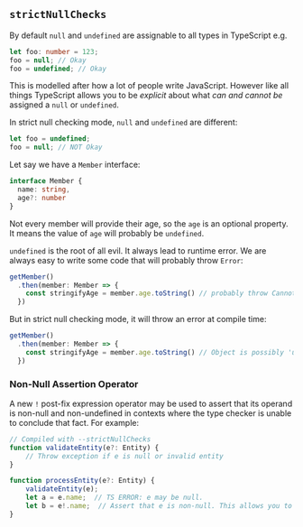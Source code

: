 ## `strictNullChecks`
By default `null` and `undefined` are assignable to all types in TypeScript e.g.

```ts
let foo: number = 123;
foo = null; // Okay
foo = undefined; // Okay
```

This is modelled after how a lot of people write JavaScript. However like all things TypeScript allows you to be *explicit* about what *can and cannot be* assigned a `null` or `undefined`.

In strict null checking mode, `null` and `undefined` are different:

```ts
let foo = undefined;
foo = null; // NOT Okay
``` 

Let say we have a `Member` interface:

```ts
interface Member {
  name: string,
  age?: number
}
```

Not every member will provide their age, so the `age` is an optional property. It means the value of `age` will probably be `undefined`.

`undefined` is the root of all evil. It always lead to runtime error. We are always easy to write some code that will probably throw `Error`:

```ts
getMember()
  .then(member: Member => {
    const stringifyAge = member.age.toString() // probably throw Cannot read property 'toString' of undefined
  })
```

But in strict null checking mode, it will throw an error at compile time:

```ts
getMember()
  .then(member: Member => {
    const stringifyAge = member.age.toString() // Object is possibly 'undefined'
  })
```

### Non-Null Assertion Operator

A new `!` post-fix expression operator may be used to assert that its operand is non-null and non-undefined in contexts where the type checker is unable to conclude that fact. For example: 

```ts
// Compiled with --strictNullChecks
function validateEntity(e?: Entity) {
    // Throw exception if e is null or invalid entity
}

function processEntity(e?: Entity) {
    validateEntity(e);
    let a = e.name;  // TS ERROR: e may be null.
    let b = e!.name;  // Assert that e is non-null. This allows you to access name
}
```
